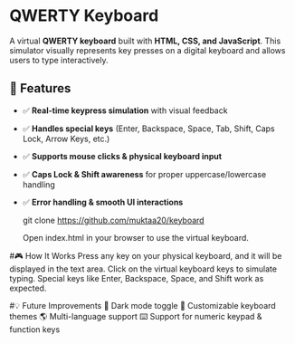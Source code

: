 # QWERTY Keyboard

A virtual **QWERTY keyboard** built with **HTML, CSS, and JavaScript**. This simulator visually represents key presses on a digital keyboard and allows users to type interactively.

## 🚀 Features
- ✅ **Real-time keypress simulation** with visual feedback
- ✅ **Handles special keys** (Enter, Backspace, Space, Tab, Shift, Caps Lock, Arrow Keys, etc.)
- ✅ **Supports mouse clicks & physical keyboard input**
- ✅ **Caps Lock & Shift awareness** for proper uppercase/lowercase handling
- ✅ **Error handling & smooth UI interactions**

   git clone https://github.com/muktaa20/keyboard

  Open index.html in your browser to use the virtual keyboard.

  
#🎮 How It Works
Press any key on your physical keyboard, and it will be displayed in the text area.
Click on the virtual keyboard keys to simulate typing.
Special keys like Enter, Backspace, Space, and Shift work as expected.

#💡 Future Improvements
🔄 Dark mode toggle
🎨 Customizable keyboard themes
🌎 Multi-language support
⌨️ Support for numeric keypad & function keys
